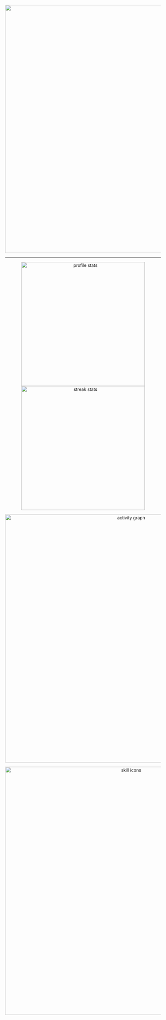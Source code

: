 <p align="center">
    <!-- https://github.com/DenverCoder1/readme-typing-svg -->
    <img width="800" src="https://readme-typing-svg.demolab.com?font=LXGW+WenKai+TC&size=22&pause=1000&center=true&vCenter=true&random=false&width=600&lines=Welcome+to+my+Github!;Let+me+introduce+myself." />
</p>

<hr>

<p align="center">
    <!-- https://github.com/anuraghazra/github-readme-stats -->
    <!-- rules: https://github.com/anuraghazra/github-readme-stats/blob/master/src/calculateRank.js -->
    <img width="400" src="https://github-readme-stats.vercel.app/api?username=JeongJaeyun99&show_icons=true&hide_title=true&hide_border=true&theme=transparent&show=prs_merged&number_format=long&count_private=true&include_all_commits=true" alt="profile stats" title="profile stats">
    <!-- https://github.com/DenverCoder1/github-readme-streak-stats -->
    <img width="400" src="https://github-readme-streak-stats-ten-peach.vercel.app?user=JeongJaeyun99&theme=transparent&hide_border=true&date_format=%5BY.%5Dn.j" alt="streak stats" title="streak stats" />
</p>

<p align="center">
    <!-- https://github.com/Ashutosh00710/github-readme-activity-graph -->
    <img width="800" src="https://github-readme-activity-graph.vercel.app/graph?username=JeongJaeyun99&theme=github-compact&hide_border=true&area=true&custom_title=Activity%20Graph" alt="activity graph" title="activity graph"/>
</p>

<p align="center">
    <!-- https://github.com/LelouchFR/skill-icons -->
    <img width="800" src="https://go-skill-icons.vercel.app/api/icons?i=java,py,c,html,javascript,spring,react,mysql,tensorflow,pytorch,git,stackoverflow,idea,eclipse,vscode,&titles=true" alt="skill icons" title="skill icons">
</p>
